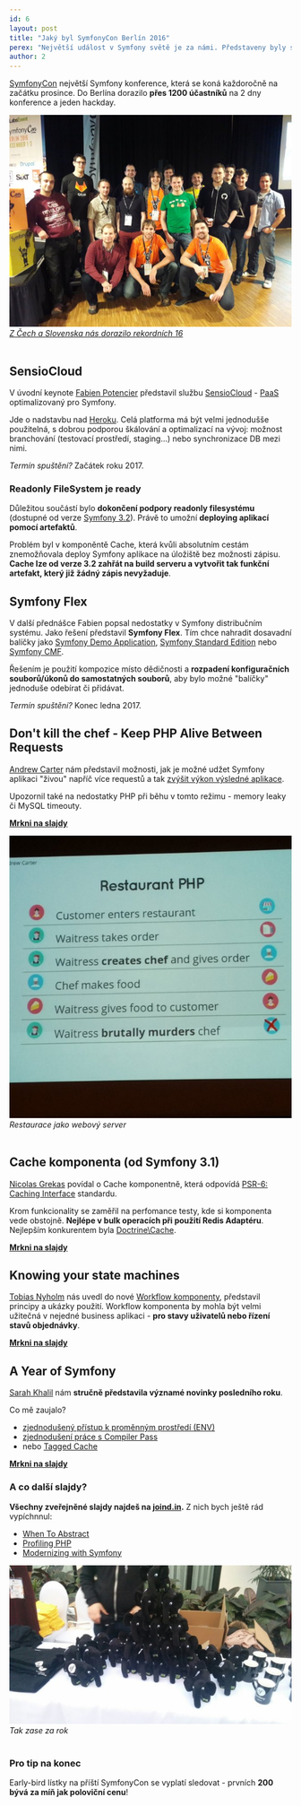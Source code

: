 ```yaml
---
id: 6
layout: post
title: "Jaký byl SymfonyCon Berlín 2016"
perex: "Největší událost v Symfony světě je za námi. Představeny byly služby **SensioCloud**, nový balíčkovací systém **Symfony Flex** a mnoho dalšího."
author: 2
---
```


[SymfonyCon](http://berlincon2016.symfony.com/) největší Symfony konference, která se koná každoročně na začátku prosince. Do Berlína dorazilo **přes 1200 účastníků** na 2 dny konference a jeden hackday.

<div class="text-center">
    <img src="/assets/images/posts/2016/symfonycon/our-group.jpg">
    <br>
    <em>
        <a href="https://twitter.com/MichalOktabec/status/804690615023890432">Z Čech a Slovenska nás dorazilo rekordních 16</a>
    </em>
</div>

<br>

## SensioCloud

V úvodní keynote [Fabien Potencier](https://github.com/fabpot) představil službu [SensioCloud](https://sensio.cloud/) - [PaaS](https://en.wikipedia.org/wiki/Platform_as_a_service) optimalizovaný pro Symfony.

Jde o nadstavbu nad [Heroku](https://www.heroku.com). Celá platforma má být velmi jednodušše použitelná, s dobrou podporou škálování a optimalizací na vývoj: možnost branchování (testovací prostředí, staging...) nebo synchronizace DB mezi nimi.

*Termín spuštění?*
Začátek roku 2017.

### Readonly FileSystem je ready

Důležitou součástí bylo **dokončení podpory readonly filesystému** (dostupné od verze [Symfony 3.2](https://github.com/symfony/symfony/blob/master/CHANGELOG-3.2.md)). Právě to umožní **deploying aplikací pomocí artefaktů**.

Problém byl v komponěntě Cache, která kvůli absolutním cestám znemožňovala deploy Symfony aplikace na úložiště bez možnosti zápisu. **Cache lze od verze 3.2 zahřát na build serveru a vytvořit tak funkční artefakt, který již žádný zápis nevyžaduje**.


## Symfony Flex

V další přednášce Fabien popsal nedostatky v Symfony distribučním systému. Jako řešení představil **Symfony Flex**. Tím chce nahradit dosavadní balíčky jako [Symfony Demo Application](https://github.com/symfony/symfony-demo), [Symfony Standard Edition](https://github.com/symfony/symfony-standard) nebo  [Symfony CMF](http://cmf.symfony.com/).

Řešením je použití kompozice místo dědičnosti a **rozpadení konfiguračních souborů/úkonů do samostatných souborů**, aby bylo možné "balíčky" jednoduše odebírat či přidávat.

*Termín spuštění?*
Konec ledna 2017.


## Don't kill the chef - Keep PHP Alive Between Requests

[Andrew Carter](https://twitter.com/AndrewCarterUK) nám představil možnosti, jak je možné udžet Symfony aplikaci "živou" napříč více requestů a tak [zvýšit výkon výsledné aplikace](http://andrew.carterlunn.co.uk/slides/soup-up-symfony/#/49).

Upozornil také na nedostatky PHP při běhu v tomto režimu - memory leaky či MySQL timeouty.

**[Mrkni na slajdy](http://andrew.carterlunn.co.uk/slides/soup-up-symfony/)**

<div class="text-center">
    <img src="/assets/images/posts/2016/symfonycon/dont-kill-chef.jpg">
    <br>
    <em>
        Restaurace jako webový server
    </em>
</div>

<br>

## Cache komponenta (od Symfony 3.1)

[Nicolas Grekas](https://github.com/nicolas-grekas) povídal o Cache komponentně, která odpovídá [PSR-6: Caching Interface](http://www.php-fig.org/psr/psr-6/) standardu.

Krom funkcionality se zaměřil na perfomance testy, kde si komponenta vede obstojně. **Nejlépe v bulk operacích při použití Redis Adaptéru**. Nejlepším konkurentem byla [Doctrine\Cache](https://github.com/doctrine/cache).

**[Mrkni na slajdy](https://speakerdeck.com/nicolasgrekas/psr-6-and-symfony-cache-fast-by-standards-1)**


## Knowing your state machines

[Tobias Nyholm](https://github.com/Nyholm) nás uvedl do nové [Workflow komponenty](https://github.com/symfony/workflow), představil principy a ukázky použití. Workflow komponenta by mohla být velmi užitečná v nejedné business aplikaci - **pro stavy uživatelů nebo řízení stavů objednávky**.

**[Mrkni na slajdy](https://www.slideshare.net/TobiasNyholm/knowing-your-state-machines)**


## A Year of Symfony

[Sarah Khalil](https://github.com/saro0h) nám **stručně představila významé novinky posledního roku**.

Co mě zaujalo?

- [zjednodušený přístup k proměnným prostředí (ENV)](https://speakerdeck.com/saro0h/symfonycon-berlin-a-year-of-symfony?slide=60)
- [zjednodušení práce s Compiler Pass](https://speakerdeck.com/saro0h/symfonycon-berlin-a-year-of-symfony?slide=54)
- nebo  [Tagged Cache](https://speakerdeck.com/saro0h/symfonycon-berlin-a-year-of-symfony?slide=57)


**[Mrkni na slajdy](https://speakerdeck.com/saro0h/symfonycon-berlin-a-year-of-symfony)**


### A co další slajdy?

**Všechny zveřejněné slajdy najdeš na [joind.in](https://joind.in/event/symfonycon-berlin-2016).** Z nich bych
ještě rád vypíchnnul:


- [When To Abstract](https://qafoo.com/resources/presentations/symfonycon_berlin_2016/when_to_abstract.html)
- [Profiling PHP](https://speakerdeck.com/sgrodzicki/profiling-php-at-symfonycon-berlin-2016)
- [Modernizing with Symfony](https://slidr.io/derrabus/modernizing-with-symfony#1)


<div class="text-center">
    <img src="/assets/images/posts/2016/symfonycon/elaphants.jpg">
    <br>
    <em>
        Tak zase za rok
    </em>
</div>

<br>

### Pro tip na konec

Early-bird lístky na příští SymfonyCon se vyplatí sledovat - prvních **200 bývá za míň jak poloviční cenu**!
